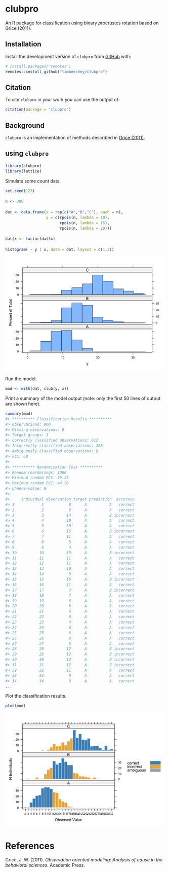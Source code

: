 
<!-- README.md is generated from README.Rmd. Please edit that file -->

# clubpro

An R package for *cl*assification *u*sing *b*inary *p*rocrustes
*ro*tation based on Grice (2011).

## Installation

Install the development version of `clubpro` from
[GitHub](https://github.com/timbeechey/clubpro) with:

``` r
# install.packages("remotes")
remotes::install_github("timbeechey/clubpro")
```

## Citation

To cite `clubpro` in your work you can use the output of:

``` r
citation(package = "clubpro")
```

## Background

`clubpro` is an implementation of methods described in [Grice
(2011)](https://psycnet.apa.org/record/2011-14580-000).

## using `clubpro`

``` r
library(clubpro)
library(lattice)
```

Simulate some count data.

``` r
set.seed(123)

n <- 300

dat <- data.frame(x = rep(c("A","B","C"), each = n),
                  y = c(rpois(n, lambda = 10),
                        rpois(n, lambda = 15),
                        rpois(n, lambda = 20)))

dat$x <- factor(dat$x)

histogram( ~ y | x, data = dat, layout = c(1,3))
```

![](man/figures/README-simulate_data-1.png)<!-- -->

Run the model.

``` r
mod <- with(dat, club(y, x))
```

Print a summary of the model output (note: only the first 50 lines of
output are shown here).

``` r
summary(mod)
#> ********** Classification Results **********
#> Observations: 900 
#> Missing observations: 0 
#> Target groups: 3 
#> Correctly classified observations: 612 
#> Incorrectly classified observations: 288 
#> Ambiguously classified observations: 0 
#> PCC: 68 
#> 
#> ********** Randomisation Test **********
#> Random reorderings: 1000 
#> Minimum random PCC: 35.22 
#> Maximum random PCC: 44.78 
#> Chance-value: 0 
#> 
#>     individual observation target prediction  accuracy
#> 1            1           8      A          A   correct
#> 2            2           9      A          A   correct
#> 3            3          14      A          B incorrect
#> 4            4          10      A          A   correct
#> 5            5          10      A          A   correct
#> 6            6          15      A          B incorrect
#> 7            7          11      A          A   correct
#> 8            8           5      A          A   correct
#> 9            9           4      A          A   correct
#> 10          10          13      A          B incorrect
#> 11          11          11      A          A   correct
#> 12          12          11      A          A   correct
#> 13          13          10      A          A   correct
#> 14          14           8      A          A   correct
#> 15          15          15      A          B incorrect
#> 16          16          11      A          A   correct
#> 17          17           3      A          B incorrect
#> 18          18           7      A          A   correct
#> 19          19           6      A          A   correct
#> 20          20           8      A          A   correct
#> 21          21           6      A          A   correct
#> 22          22           8      A          A   correct
#> 23          23           4      A          A   correct
#> 24          24           6      A          A   correct
#> 25          25           6      A          A   correct
#> 26          26           8      A          A   correct
#> 27          27           5      A          A   correct
#> 28          28          12      A          B incorrect
#> 29          29          12      A          B incorrect
#> 30          30          12      A          B incorrect
#> 31          31          12      A          B incorrect
#> 32          32          11      A          A   correct
#> 33          33           9      A          A   correct
#> 34          34           9      A          A   correct
...
```

Plot the classification results.

``` r
plot(mod)
```

![](man/figures/README-plot-1.png)<!-- -->

# References

Grice, J. W. (2011). *Observation oriented modeling: Analysis of cause
in the behavioral sciences*. Academic Press.
